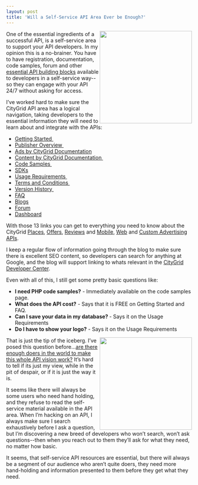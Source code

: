 ```yaml
---
layout: post
title: 'Will a Self-Service API Area Ever be Enough?'
---
```

<p><img src="http://kinlane-productions.s3.amazonaws.com/Customer-Self-Service.jpg" alt="" width="250" align="right" /></p>
<p>One of the essential ingredients of a successful API, is a self-service area to support your API developers.  In my opinion this is a no-brainer.  You have to have registration, documentation, code samples, forum and other <a title="essential building blocks" href="/2011/03/07/api-area-common-building-blocks/">essential API building blocks</a> available to developers in a self-service way--so they can engage with your API 24/7 without asking for access.</p>
<p>I&rsquo;ve worked hard to make sure the CityGrid API area has a logical navigation, taking developers to the essential information they will need to learn about and integrate with the APIs:</p>
<ul class="mainlist">
<li><a href="http://docs.citygridmedia.com/display/citygridv2/Getting+Started">Getting Started&nbsp;</a></li>
<li><a href="http://docs.citygridmedia.com/display/citygridv2/Publisher+Overview">Publisher Overview&nbsp;</a></li>
<li><a href="http://docs.citygridmedia.com/display/citygridv2/Ads+by+CityGrid">Ads by CityGrid Documentation</a>&nbsp;</li>
<li><a href="http://docs.citygridmedia.com/display/citygridv2/Content+by+CityGrid">Content by CityGrid Documentation&nbsp;</a></li>
<li><a href="http://docs.citygridmedia.com/display/citygridv2/Code+Samples">Code Samples&nbsp;</a></li>
<li><a href="http://docs.citygridmedia.com/display/citygridv2/SDKs">SDKs</a>&nbsp;</li>
<li><a href="http://docs.citygridmedia.com/display/citygridv2/Usage+Requirements">Usage Requirements&nbsp;</a></li>
<li><a href="http://docs.citygridmedia.com/display/citygridv2/Terms+and+Conditions">Terms and Conditions&nbsp;</a></li>
<li><a href="http://docs.citygridmedia.com/display/citygridv2/Version+history">Version History&nbsp;</a></li>
<li><a href="http://docs.citygridmedia.com/display/citygridv2/FAQ">FAQ</a>&nbsp;</li>
<li><a href="http://www.citygridmedia.com/developer/blog/">Blogs</a>&nbsp;</li>
<li><a href="http://www.citygridmedia.com/developer/forum/">Forum</a>&nbsp;</li>
<li><a href="http://developer.citygridmedia.com/dashboard/">Dashboard</a></li>
</ul>
<p>With those 13 links you can get to everything you need to know about the CityGrid <a title="places" href="http://docs.citygridmedia.com/display/citygridv2/Places+API">Places</a>, <a title="offer" href="http://docs.citygridmedia.com/display/citygridv2/Offers+API">Offers</a>, <a title="reviews" href="http://docs.citygridmedia.com/display/citygridv2/Reviews+API">Reviews</a> and <a title="mobile" href="http://docs.citygridmedia.com/display/citygridv2/Mobile+Ads+API">Mobile</a>, <a title="web advertising" href="http://docs.citygridmedia.com/display/citygridv2/Web+Ads+API">Web</a> and <a title="custom advertising APIs" href="http://docs.citygridmedia.com/display/citygridv2/Custom+Ads+API">Custom Advertising APIs</a>.</p>
<p>I keep a regular flow of information going through the blog to make sure there is excellent SEO content, so developers can search for anything at Google, and the blog will support linking to whats relevant in the <a title="CityGrid Developer Center" href="http://developer.citygridmedia.com/">CityGrid Developer Center</a>.</p>
<p>Even with all of this, I still get some pretty basic questions like:</p>
<ul class="mainlist">
<li><strong>I need PHP code samples?</strong> - Immediately available on the code samples page.</li>
<li><strong>What does the API cost?</strong> -  Says that it is FREE on Getting Started and FAQ.</li>
<li><strong>Can I save your data in my database? </strong>- Says it on the Usage Requirements</li>
<li><strong>Do I have to show your logo?</strong> - Says it on the Usage Requirements</li>
</ul>
<p><img src="http://kinlane-productions.s3.amazonaws.com/api-evangelist/building%20blocks.jpg" alt="" width="250" align="right" /></p>
<p>That is just the tip of the iceberg.   I&rsquo;ve posed this question before...<a title="Are there enough doers to make this whole API vision work?" href="/2012/02/13/are-there-enough-doers-for-this-api-vision-to-work/">are there enough doers in the world to make this whole API vision work?</a> It&rsquo;s hard to tell if its just my view, while in the pit of despair, or if it is just the way it is.</p>
<p>It seems like there will always be some users who need hand holding, and they refuse to read the self-service material available in the API area.  When I&rsquo;m hacking on an API, I always make sure I search exhaustively before I ask a question, but I&rsquo;m discovering a new breed of developers who won&rsquo;t search, won&rsquo;t ask questions--then when you reach out to them they&rsquo;ll ask for what they need, no matter how basic.</p>
<p>It seems, that self-service API resources are essential, but there will always be a segment of our audience who aren&rsquo;t quite doers, they need more hand-holding and information presented to them before they get what they need.</p>